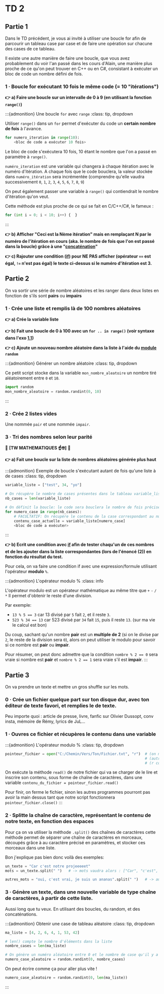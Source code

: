 # TD 2

## Partie 1

Dans le TD précédent, je vous ai invité à utiliser une boucle for afin de parcourir un tableau case par case et de faire une opération sur chacune des cases de ce tableau.

Il existe une autre manière de faire une boucle, que vous avez probablement du voir l'an passé dans les cours d'Alain, une manière plus proche de ce qu'on peut trouver en C++ ou en C#, consistant à exécuter un bloc de code un nombre défini de fois.

### 1 · Boucle for exécutant 10 fois le même code (= 10 "itérations")

**👉 a) Faire une boucle sur un intervalle de 0 à 9 (en utilisant la fonction `range()`)**

:::{admonition} Une boucle `for` avec `range`
:class: tip, dropdown

Utiliser `range()` dans un `for` permet d'exécuter du code un **certain nombre de fois** à l'avance.

```python
for numero_iteration in range(10):
	<bloc de code a exécuter 10 fois>
```

Le bloc de code s'exécutera 10 fois, 10 étant le nombre que l'on a passé en paramètre à `range()`.

`numéro_iteration` est une variable qui changera à chaque itération avec le numéro d'itération.
A chaque fois que le code bouclera, la valeur stockée dans `numéro_itération` sera incrémentée (comprendre qu'elle vaudra successivement `0`, `1`, `2`, `3`, `4`, `5`, `6`, `7`, `8`, `9`)

On peut également passer une variable à `range()` qui contiendrait le nombre d'itération qu'on veut.

Cette méthode est plus proche de ce qui se fait en C/C++/C#, le fameux :

```python
for (int i = 0; i < 10; i++) {  }
```
:::

**👉 b) Afficher "Ceci est la Nème itération" mais en remplaçant N par le numéro de l'itération en cours (aka. le nombre de fois que l'on est passé dans la boucle) grâce à une "[concaténation](cours.md#la-concaténation)"**

**👉 c) Rajouter une condition ([if](./cours.md#condition)) pour NE PAS afficher (opérateur `==` est égal, `!=` n'est pas égal) le texte ci-dessus si le numéro d'itération est 3.**


## Partie 2

On va sortir une série de nombre aléatoires et les ranger dans deux listes en fonction de s'ils sont **pairs** ou **impairs**

### 1 · Crée une liste et remplis là de 100 nombres aléatoires

**👉 a) Crée la variable liste**

**👉 b) Fait une boucle de 0 à 100 avec un `for .. in range()` (voir syntaxe dans l'exo [1.1](#1--boucle-for-exécutant-10-fois-le-même-code--10-itérations))**

**👉 c) Ajoute un nouveau nombre aléatoire dans la liste à l'aide du [module](./cours.md#modules--imports) `random`**

:::{admonition} Générer un nombre aléatoire
:class: tip, dropdown

Ce petit script stocke dans la variable `mon_nombre_aleatoire` un nombre tiré aléatoirement entre `0` et `10`.
```python
import random
mon_nombre_aleatoire = random.randint(0, 10)
```
:::

### 2 · Crée 2 listes vides
Une nommée `pair` et une nommée `impair`.


### 3 · Tri des nombres selon leur parité

🚨 **[TW MATHEMATIQUES ☝️🤓]** 🚨

**👉 a) Fait une boucle sur la liste de nombres aléatoires générée plus haut**

:::{admonition} Exemple de boucle s'exécutant autant de fois qu'une liste à de cases
:class: tip, dropdown

```python
variable_liste = ["test", 34, "yo"]

# On récupère le nombre de cases présentes dans le tableau variable_liste (3 ici) et stocke la valeur dans la variable nb_cases
nb_cases = len(variable_liste)

# On définit la boucle: le code sera bouclera le nombre de fois précisé dans la variable nb_cases
for numero_case in range(nb_cases):
    # FACULTATIF: On récupère le contenu de la case correspondant au numéro d'itération en cours et on le stocke dans contenu_case_actuelle
	contenu_case_actuelle = variable_liste[numero_case]
	<bloc de code a exécuter>
```
:::

**👉 b) Ecrit une condition avec [if](./cours.md#condition) afin de tester chaqu'un de ces nombres et de les ajouter dans la liste correspondantes (lors de l'énoncé (2)) en fonction du résultat du test.**

Pour cela, on va faire une condition if avec une expression/formule utilisant l'opérateur **modulo** `%`.

:::{admonition} L'opérateur modulo %
:class: info

L'opérateur modulo est un opérateur mathématique au même titre que `+` `-` `/` `*`
Il permet d'obtenir le reste d'une division.

Par exemple:
* `13 % 5 == 3` car 13 divisé par `5` fait `2`, et il reste `3`.
* `523 % 34 == 13` car 523 divisé par `34` fait `15`, puis il reste `13`. (sur ma vie le calcul est bon)

Du coup, sachant qu'un nombre **pair** est un **multiple de 2** (si on le divise par `2`, le reste de la division sera `0`), alors on peut utiliser le modulo pour savoir si ce nombre est **pair** ou **impair**.

Pour résumer, on peut donc admettre que la condition `nombre % 2 == 0` sera vraie si nombre est **pair** et `nombre % 2 == 1` sera vraie s'il est **impair**.
:::


## Partie 3

On va prendre un texte et mettre un gros shuffle sur les mots.

### 0 · Crée un fichier quelque part sur ton disque dur, avec ton éditeur de texte favori, et remplies le de texte.

Peu importe quoi : article de presse, livre, fanfic sur Olivier Dussopt, conv insta, mémoire de Rémy, lyrics de JuL...

### 1 · Ouvres ce fichier et récupères le contenu dans une variable

:::{admonition} L'opérateur modulo %
:class: tip, dropdown

```python
pointeur_fichier = open("C:/Chemin/Vers/Ton/Fichier.txt", "r")  # (on met "r" pour indiquer qu'on veut juste LIRE le fichier.)
                                                                # (autrement on aurait mis "w")
                                                                # (r comme read, w comme write... c'est malin nan?)
```

On exécute la méthode `read()` de notre fichier qui va se charger de le lire et inscrire son contenu,
sous forme de chaîne de caractères, dans une variable
`contenu_du_fichier = pointeur_fichier.read()`

Pour finir, on ferme le fichier, sinon les autres programmes pourront pas avoir la main dessus tant que notre script fonctionnera
`pointeur_fichier.close()`
:::

### 2 · Splitte la chaîne de caractère, représentant le contenu de notre texte, en fonction des espaces

Pour ça on va utiliser la méthode `.split()` des chaînes de caractères cette méthode permet de séparer une chaîne de caractères en morceaux, découpés grâce à au caractère précisé en paramètres, et stocker ces morceaux dans une liste.

Bon j'explique pas bien donc voilà des exemples:

```python
un_texte = "Car c'est notre projeeeeet"
mots = un_texte.split(" ")   # -> mots vaudra alors : ["Car", "c'est", "notre", "projeeeeet"]

autres_mots = "oui, c'est vrai, je suis un ananas".split(" ")   # -> autres_mots vaudra : ["oui,", "c'est", "vrai,", "je", "suis", "un", "ananas"]
```

### 3 · Génère un texte, dans une nouvelle variable de type chaîne de caractères, à partir de cette liste.

Aussi long que tu veux. En utilisant des boucles, du random, et des concaténations.

:::{admonition} Obtenir une case de tableau aléatoire
:class: tip, dropdown

```python
ma_liste = [4, 2, 6, 4, 1, 53, 42]

# len() compte le nombre d'éléments dans la liste
nombre_cases = len(ma_liste)

# On génère un numéro aléatoire entre 0 et le nombre de case qu'il y a dans notre liste
numero_case_aleatoire = random.randint(0, nombre_cases)
```

On peut écrire comme ça pour aller plus vite !
```python
numero_case_aleatoire = random.randint(0, len(ma_liste))
```
:::
